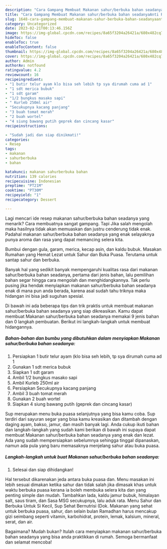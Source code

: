 ```yaml
---
description: "Cara Gampang Membuat Makanan sahur/berbuka bahan seadanyaAnti Ribet"
title: "Cara Gampang Membuat Makanan sahur/berbuka bahan seadanyaAnti Ribet"
slug: 1648-cara-gampang-membuat-makanan-sahur-berbuka-bahan-seadanyaanti-ribet
category: Uncategorized
date: 2023-02-21T00:13:46.156Z
image: https://img-global.cpcdn.com/recipes/8a65f3204a26421a/680x482cq70/makanan-sahurberbuka-bahan-seadanya-foto-resep-utama.jpg
hideToc: false
enableToc: true
enableTocContent: false
thumbnail: https://img-global.cpcdn.com/recipes/8a65f3204a26421a/680x482cq70/makanan-sahurberbuka-bahan-seadanya-foto-resep-utama.jpg
cover: https://img-global.cpcdn.com/recipes/8a65f3204a26421a/680x482cq70/makanan-sahurberbuka-bahan-seadanya-foto-resep-utama.jpg
author: Admin
authorAv: notfound
ratingvalue: 4.2
reviewcount: 16
recipeingredient:
- "1 butir telur ayam klo bisa seh lebih tp sya dirumah cuma ad 1"
- "1 sdt merica bubuk"
- "1 sdt garam"
- "1/2 bungkus masako sapi"
- " Kurleb 250ml air"
- "Secukupnya kacang panjang"
- "3 buah tomat merah"
- "2 buah wortel"
- "4 siung bawang putih geprek dan cincang kasar"
recipeinstructions:

- "Sudah jadi dan siap dinikmati!"
categories:
- Resep
tags:
- makanan
- sahurberbuka
- bahan

katakunci: makanan sahurberbuka bahan 
nutrition: 139 calories
recipecuisine: Indonesian
preptime: "PT21M"
cooktime: "PT30M"
recipeyield: "1"
recipecategory: Dessert

---
```



Lagi mencari ide resep makanan sahur/berbuka bahan seadanya yang menarik? Cara membuatnya sangat gampang. Tapi Jika salah mengolah maka hasilnya tidak akan memuaskan dan justru cenderung tidak enak. Padahal makanan sahur/berbuka bahan seadanya yang enak selayaknya punya aroma dan rasa yang dapat memancing selera kita.


Bumbui dengan gula, garam, merica, kecap asin, dan kaldu bubuk. Masakan Rumahan yang Hemat Lezat untuk Sahur dan Buka Puasa. Terutama untuk santap sahur dan berbuka.

Banyak hal yang sedikit banyak mempengaruhi kualitas rasa dari makanan sahur/berbuka bahan seadanya, pertama dari jenis bahan, lalu pemilihan bahan segar hingga cara mengolah dan menghidangkannya. Tak perlu pusing jika hendak menyiapkan makanan sahur/berbuka bahan seadanya enak di mana pun anda berada, karena asal sudah tahu triknya maka hidangan ini bisa jadi suguhan spesial.


Di bawah ini ada beberapa tips dan trik praktis untuk membuat makanan sahur/berbuka bahan seadanya yang siap dikreasikan. Kamu dapat membuat Makanan sahur/berbuka bahan seadanya memakai 9 jenis bahan dan 0 langkah pembuatan. Berikut ini langkah-langkah untuk membuat hidangannya.

<!--inarticleads1-->

##### Bahan-bahan dan bumbu yang dibutuhkan dalam menyiapkan Makanan sahur/berbuka bahan seadanya:

1. Persiapkan 1 butir telur ayam (klo bisa seh lebih, tp sya dirumah cuma ad 1
1. Gunakan 1 sdt merica bubuk
1. Siapkan 1 sdt garam
1. Ambil 1/2 bungkus masako sapi
1. Ambil  Kurleb 250ml air
1. Persiapkan Secukupnya kacang panjang
1. Ambil 3 buah tomat merah
1. Gunakan 2 buah wortel
1. Siapkan 4 siung bawang putih (geprek dan cincang kasar)


Sup merupakan menu buka puasa selanjutnya yang bisa kamu coba. Sup terdiri dari sayuran segar yang bisa kamu kreasikan dan ditambah dengan daging ayam, bakso, jamur, dan masih banyak lagi. Anda cukup ikuti bahan dan langkah-langkah yang sudah kami berikan di bawah ini supaya dapat membuat Makanan sahur/berbuka bahan seadanya yang enak dan lezat. Ada yang sudah mempersiapkan sebelumnya sehingga tinggal dipanaskan, namun ada pula yang baru memasaknya menjelang sahur atau buka puasa. 

<!--inarticleads2-->

##### Langkah-langkah untuk buat Makanan sahur/berbuka bahan seadanya:


1. Selesai dan siap dihidangkan!

Hal tersebut dikarenakan jeda antara buka puasa dan. Menu masakan ini lebih sesuai dimakan ketika sahur dan tidak salah jika dimasak khas untuk waktu berbuka puasa kerana ia boleh membuka selera kita dan yang penting simple dan mudah. Tambahkan lada, kaldu jamur bubuk, himalayan salt, saus tiram, dan Sasa MSG secukupnya, lalu aduk rata. Menu Sahur dan Berbuka Untuk Si Kecil, Sup Sehat Bernutrisi (Dok. Makanan yang sehat untuk berbuka puasa, sahur, dan selain bulan Ramadhan harus mencakup gizi seimbang seperti vitamin, karbohidrat, protein, lemak, kalsium, mineral, serat, dan air. 

Bagaimana? Mudah bukan? Itulah cara menyiapkan makanan sahur/berbuka bahan seadanya yang bisa anda praktikkan di rumah. Semoga bermanfaat dan selamat mencoba!
